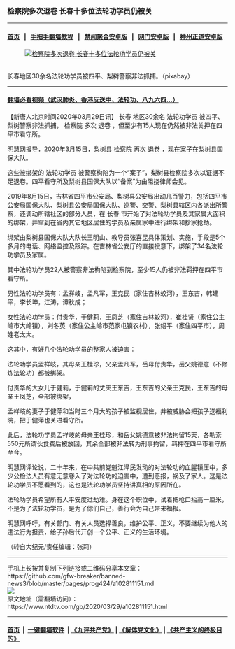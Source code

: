 ### 检察院多次退卷 长春十多位法轮功学员仍被关
------------------------

#### [首页](https://github.com/gfw-breaker/banned-news3/blob/master/README.md) &nbsp;&nbsp;|&nbsp;&nbsp; [手把手翻墙教程](https://github.com/gfw-breaker/guides/wiki) &nbsp;&nbsp;|&nbsp;&nbsp; [禁闻聚合安卓版](https://github.com/gfw-breaker/bn-android) &nbsp;&nbsp;|&nbsp;&nbsp; [网门安卓版](https://github.com/oGate2/oGate) &nbsp;&nbsp;|&nbsp;&nbsp; [神州正道安卓版](https://github.com/SzzdOgate/update) 



<div><div class="featured_image">
 <a href="https://i.ntdtv.com/assets/uploads/2020/03/2020-03-29_155604.jpg" target="_blank">
  <figure>
   <img alt="检察院多次退卷 长春十多位法轮功学员仍被关" src="https://i.ntdtv.com/assets/uploads/2020/03/2020-03-29_155604-800x450.jpg"/>
  </figure><br/>
 </a>
 <span class="caption">
  长春地区30余名法轮功学员被四平、梨树警察非法抓捕。（pixabay）
 </span>
</div>
</div><hr/>

#### [翻墙必看视频（武汉肺炎、香港反送中、法轮功、八九六四...）](https://github.com/gfw-breaker/banned-news3/blob/master/pages/link3.md)

<div><div class="post_content" itemprop="articleBody">
 <p>
  【新唐人北京时间2020年03月29日讯】
  <ok href="https://www.ntdtv.com/gb/长春.htm">
   长春
  </ok>
  地区30余名
  <ok href="https://www.ntdtv.com/gb/法轮功学员.htm">
   法轮功学员
  </ok>
  被四平、梨树警察非法抓捕，
  <ok href="https://www.ntdtv.com/gb/检察院.htm">
   检察院
  </ok>
  多次
  <ok href="https://www.ntdtv.com/gb/退卷.htm">
   退卷
  </ok>
  ，但至少有15人现在仍然被非法关押在四平市看守所。
 </p>
 <p>
  明慧网报导，2020年3月15日，梨树县
  <ok href="https://www.ntdtv.com/gb/检察院.htm">
   检察院
  </ok>
  再次
  <ok href="https://www.ntdtv.com/gb/退卷.htm">
   退卷
  </ok>
  ，现在案子在梨树县国保大队。
 </p>
 <p>
  这些被绑架的
  <ok href="https://www.ntdtv.com/gb/法轮功学员.htm">
   法轮功学员
  </ok>
  被警察构陷为一个“案子”，梨树县检察院多次以证据不足退卷。四平看守所及梨树县国保大队以“备案”为由阻挠律师会见。
 </p>
 <p>
  2019年8月15日，吉林省四平市公安局、梨树县公安局出动几百警力，包括四平市公安局国保大队、梨树县公安局国保大队、巡警、交警、梨树县辖区内各派出所警察，还调动所辖社区的部分人员，在
  <ok href="https://www.ntdtv.com/gb/长春.htm">
   长春
  </ok>
  市开始了对法轮功学员及其家属大面积的绑架，并窜到在省内其它地区居住的学员及亲属家中进行绑架和抄家抢劫。
 </p>
 <p>
  绑架由梨树县国保大队大队长王明山、教导员张喜昆具体策划、实施，手段是5个多月的电话、网络监控及跟踪。在吉林省公安厅的直接授意下，绑架了34名法轮功学员及家属。
 </p>
 <p>
  其中法轮功学员22人被警察非法构陷到检察院，至少15人仍被非法羁押在四平市看守所。
 </p>
 <p>
  男性法轮功学员有：孟祥岐，孟凡军，王克民（家住吉林蛟河），王东吉，韩建平，李长坤，江涛，谭秋成；
 </p>
 <p>
  女性法轮功学员：付贵华，于健莉，王凤芝（家住吉林蛟河），崔桂贤（家住公主岭市大岭镇），刘冬英（家住公主岭市范家屯镇农村），张绍平（家住四平市），周姓老太太。
 </p>
 <p>
  这其中，有好几个法轮功学员的整家人被迫害：
 </p>
 <p>
  法轮功学员孟祥岐，其母亲王桂珍，父亲孟凡军，岳母付贵华，岳父姚德意（不修炼法轮功）都被绑架。
 </p>
 <p>
  付贵华的大女儿于健莉，于健莉的丈夫王东吉，王东吉的父亲王克民，王东吉的母亲王凤芝，全部被绑架，
 </p>
 <p>
  孟祥岐的妻子于健萍和当时三个月大的孩子被监视居住，并被威胁会把孩子送福利院，把于健萍也关进看守所。
 </p>
 <p>
  此后，法轮功学员孟祥岐的母亲王桂珍，和岳父姚德意被非法拘留15天，各勒索550元所谓伙食费后被放回，其余全部被非法转为刑事拘留，羁押在四平市看守所至今。
 </p>
 <p>
  明慧网评论说，二十年来，在中共前党魁江泽民发动的对法轮功的血腥镇压中，多少公检法人员有意无意卷入了对法轮功的迫害中，遭到恶报，祸及了家人。这是法轮功学员不愿看到的，这也是法轮功学员坚持讲真相的原因所在。
 </p>
 <p>
  法轮功学员希望所有人平安度过劫难。身在这个职位中，试着把枪口抬高一厘米，不是为了法轮功学员，是为了你们自己，善行会为自己带来福报。
 </p>
 <p>
  明慧网呼吁，有关部门、有关人员选择善良，维护公平、正义，不要继续为他人的违法行为担责，给子孙后代开创一个公平、正义的生活环境。
 </p>
 <p>
  （转自大纪元/责任编辑：张莉）
 </p>
 <div class="single_ad">
 </div>
</div>
</div>
<hr/>
手机上长按并复制下列链接或二维码分享本文章：<br/>
https://github.com/gfw-breaker/banned-news3/blob/master/pages/prog424/a102811151.md <br/>
<a href='https://github.com/gfw-breaker/banned-news3/blob/master/pages/prog424/a102811151.md'><img src='https://github.com/gfw-breaker/banned-news3/blob/master/pages/prog424/a102811151.md.png'/></a> <br/>
原文地址（需翻墙访问）：https://www.ntdtv.com/gb/2020/03/29/a102811151.html


------------------------
#### [首页](https://github.com/gfw-breaker/banned-news3/blob/master/README.md) &nbsp;|&nbsp; [一键翻墙软件](https://github.com/gfw-breaker/nogfw/blob/master/README.md) &nbsp;| [《九评共产党》](https://github.com/gfw-breaker/9ping.md/blob/master/README.md#九评之一评共产党是什么) | [《解体党文化》](https://github.com/gfw-breaker/jtdwh.md/blob/master/README.md) | [《共产主义的终极目的》](https://github.com/gfw-breaker/gczydzjmd.md/blob/master/README.md)


<img src='http://gfw-breaker.win/banned-news3/pages/prog424/a102811151.md' width='0px' height='0px'/>